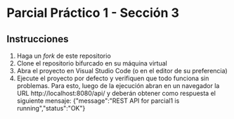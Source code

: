 # Parcial Práctico 1 - Sección 3

## Instrucciones

1. Haga un _fork_ de este repositorio
2. Clone el repositorio bifurcado en su máquina virtual
3. Abra el proyecto en Visual Studio Code (o en el editor de su preferencia)
4. Ejecute el proyecto por defecto y verifiquen que todo funciona sin problemas. Para esto, luego de la ejecución abran en un navegador la URL http://localhost:8080/api/  y deberán obtener como respuesta el siguiente mensaje: {"message":"REST API for parcial1 is running","status":"OK"}
